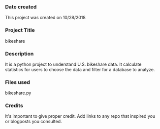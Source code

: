### Date created
This project was created on 10/28/2018 

### Project Title
bikeshare

### Description
It is a python project to understand U.S. bikeshare data. It calculate statistics for users to choose the data and filter for a database to analyze.

### Files used
bikeshare.py


### Credits
It's important to give proper credit. Add links to any repo that inspired you or blogposts you consulted.
